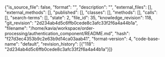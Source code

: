 {"is_source_file": false, "format": "", "description": "", "external_files": [], "external_methods": [], "published": [], "classes": [], "methods": [], "calls": [], "search-terms": [], "state": 2, "file_id": 35, "knowledge_revision": 118, "git_revision": "2d234ab4d5c6ffb0cede8c3afc33f2f6a4a44b1a", "filename": "/home/kavia/workspace/order-processing/authentication_component/README.md", "hash": "f27d3ec4353b9c2e63b9d14ca03aab41", "format-version": 4, "code-base-name": "default", "revision_history": [{"118": "2d234ab4d5c6ffb0cede8c3afc33f2f6a4a44b1a"}]}
